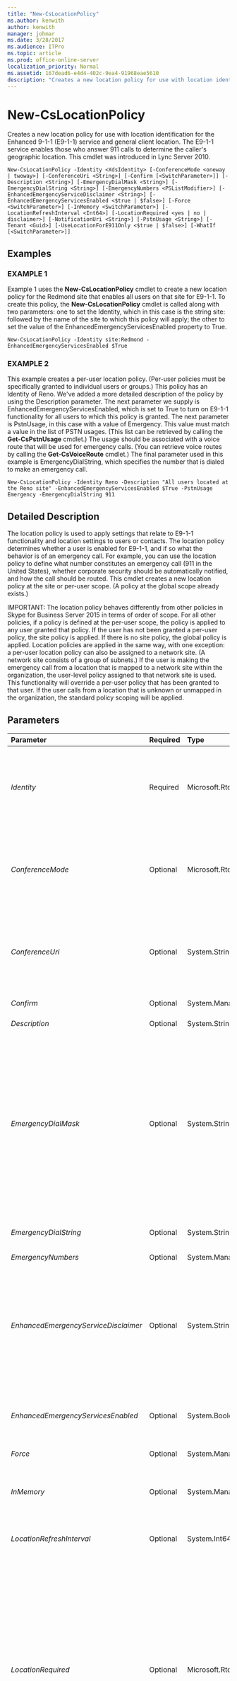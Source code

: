 ```yaml
---
title: "New-CsLocationPolicy"
ms.author: kenwith
author: kenwith
manager: johmar
ms.date: 3/28/2017
ms.audience: ITPro
ms.topic: article
ms.prod: office-online-server
localization_priority: Normal
ms.assetid: 167dead6-e4d4-402c-9ea4-91968eae5610
description: "Creates a new location policy for use with location identification for the Enhanced 9-1-1 (E9-1-1) service and general client location. The E9-1-1 service enables those who answer 911 calls to determine the caller's geographic location. This cmdlet was introduced in Lync Server 2010."
---
```


# New-CsLocationPolicy
 
Creates a new location policy for use with location identification for the Enhanced 9-1-1 (E9-1-1) service and general client location. The E9-1-1 service enables those who answer 911 calls to determine the caller's geographic location. This cmdlet was introduced in Lync Server 2010.
  
```
New-CsLocationPolicy -Identity <XdsIdentity> [-ConferenceMode <oneway | twoway>] [-ConferenceUri <String>] [-Confirm [<SwitchParameter>]] [-Description <String>] [-EmergencyDialMask <String>] [-EmergencyDialString <String>] [-EmergencyNumbers <PSListModifier>] [-EnhancedEmergencyServiceDisclaimer <String>] [-EnhancedEmergencyServicesEnabled <$true | $false>] [-Force <SwitchParameter>] [-InMemory <SwitchParameter>] [-LocationRefreshInterval <Int64>] [-LocationRequired <yes | no | disclaimer>] [-NotificationUri <String>] [-PstnUsage <String>] [-Tenant <Guid>] [-UseLocationForE911Only <$true | $false>] [-WhatIf [<SwitchParameter>]]

```

## Examples

### EXAMPLE 1

Example 1 uses the **New-CsLocationPolicy** cmdlet to create a new location policy for the Redmond site that enables all users on that site for E9-1-1. To create this policy, the **New-CsLocationPolicy** cmdlet is called along with two parameters: one to set the Identity, which in this case is the string site: followed by the name of the site to which this policy will apply; the other to set the value of the EnhancedEmergencyServicesEnabled property to True.
  
```
New-CsLocationPolicy -Identity site:Redmond -EnhancedEmergencyServicesEnabled $True
```

### EXAMPLE 2

This example creates a per-user location policy. (Per-user policies must be specifically granted to individual users or groups.) This policy has an Identity of Reno. We've added a more detailed description of the policy by using the Description parameter. The next parameter we supply is EnhancedEmergencyServicesEnabled, which is set to True to turn on E9-1-1 functionality for all users to which this policy is granted. The next parameter is PstnUsage, in this case with a value of Emergency. This value must match a value in the list of PSTN usages. (This list can be retrieved by calling the **Get-CsPstnUsage** cmdlet.) The usage should be associated with a voice route that will be used for emergency calls. (You can retrieve voice routes by calling the **Get-CsVoiceRoute** cmdlet.) The final parameter used in this example is EmergencyDialString, which specifies the number that is dialed to make an emergency call.
  
```
New-CsLocationPolicy -Identity Reno -Description "All users located at the Reno site" -EnhancedEmergencyServicesEnabled $True -PstnUsage Emergency -EmergencyDialString 911
```

## Detailed Description

The location policy is used to apply settings that relate to E9-1-1 functionality and location settings to users or contacts. The location policy determines whether a user is enabled for E9-1-1, and if so what the behavior is of an emergency call. For example, you can use the location policy to define what number constitutes an emergency call (911 in the United States), whether corporate security should be automatically notified, and how the call should be routed. This cmdlet creates a new location policy at the site or per-user scope. (A policy at the global scope already exists.)
  
IMPORTANT: The location policy behaves differently from other policies in Skype for Business Server 2015 in terms of order of scope. For all other policies, if a policy is defined at the per-user scope, the policy is applied to any user granted that policy. If the user has not been granted a per-user policy, the site policy is applied. If there is no site policy, the global policy is applied. Location policies are applied in the same way, with one exception: a per-user location policy can also be assigned to a network site. (A network site consists of a group of subnets.) If the user is making the emergency call from a location that is mapped to a network site within the organization, the user-level policy assigned to that network site is used. This functionality will override a per-user policy that has been granted to that user. If the user calls from a location that is unknown or unmapped in the organization, the standard policy scoping will be applied.
  
## Parameters

|**Parameter**|**Required**|**Type**|**Description**|
|:-----|:-----|:-----|:-----|
| _Identity_ <br/> |Required  <br/> |Microsoft.Rtc.Management.Xds.XdsIdentity  <br/> |A unique identifier for the location policy. This cmdlet can be used to create policies at the site or per-user scope. (A global policy exists by default and cannot be removed.) For a policy created at the site scope, this value must be in the form site:\<site name\>, where site name is the name of a site defined in the Skype for Business Server 2015 deployment. For example, site:Redmond. A policy created at the per-user scope can be assigned any string value, such as Reno.  <br/> |
| _ConferenceMode_ <br/> |Optional  <br/> |Microsoft.Rtc.Management.WritableConfig.Policy.Location.ConferenceModeEnum  <br/> |If a value is specified for the ConferenceUri parameter, the ConferenceMode parameter determines whether a third party can participate in the call or can only listen in. Available values are:  <br/> Oneway: Third party can only listen to the conversation between the caller and the Public Safety Answering Point (PSAP) operator.  <br/> Twoway: Third party can listen in and participate in the call between the caller and the PSAP operator.  <br/> |
| _ConferenceUri_ <br/> |Optional  <br/> |System.String  <br/> |The SIP Uniform Resource Identifier (URI), in this case the telephone number, of a third party that will be conferenced in to any emergency calls that are made. For example, the company security office could receive a call when an emergency call is made and listen in or participate in that call (depending on the value of the ConferenceMode property).  <br/> The string must be from 1 to 256 characters in length and must begin with the prefix sip:.  <br/> |
| _Confirm_ <br/> |Optional  <br/> |System.Management.Automation.SwitchParameter  <br/> |Prompts you for confirmation before executing the command.  <br/> |
| _Description_ <br/> |Optional  <br/> |System.String  <br/> |A detailed description of this location. For example, "Reno corporate users".  <br/> |
| _EmergencyDialMask_ <br/> |Optional  <br/> |System.String  <br/> |A number that is dialed that will be translated into the value of the EmergencyDialString property. For example, if EmergencyDialMask has a value of "212" and EmergencyDialString has a value of "911", if a user dials 212 the call will be made to 911. This allows for alternate emergency numbers to be dialed and still have the call reach emergency services (for example, if someone from a country/region with a different emergency number attempts to dial that country/region's number rather than the number for the country/region they're currently in). You can define multiple emergency dial masks by separating the values with semicolons. For example,  `-EmergencyDialMask "212;414"`.  <br/> IMPORTANT. Ensure that the specified dial mask value is not the same as a number in a call park orbit range. Call park routing will take precedence over emergency dial string conversion. To see the existing call park orbit ranges, call the **Get-CsCallParkOrbit** cmdlet. <br/> Maximum length of the string is 100 characters. Each character must be a digit 0 through 9.  <br/> |
| _EmergencyDialString_ <br/> |Optional  <br/> |System.String  <br/> |The number that is dialed to reach emergency services. In the United States this value is 911.  <br/> The string must be made of the digits 0 through 9 and can be from 1 to 10 digits in length.  <br/> |
| _EmergencyNumbers_ <br/> |Optional  <br/> |System.Management.Automation.PSListModifier  <br/> |PARAMVALUE: PSListModifier  <br/> |
| _EnhancedEmergencyServiceDisclaimer_ <br/> |Optional  <br/> |System.String  <br/> |Text value containing information that will be displayed to users who are connected from locations that cannot be resolved by the location mapping (wiremap) who choose not to enter their location manually. To remove a service disclaimer from a location policy set this property to a null value:  <br/>  `-EnhancedEmergencyServiceDisclaimer $Null` <br/> Location policies, and the EnhancedEmergencyServiceDisclaimer property, should be used in Skype for Business Server 2015 to set disclaimers for the E9-1-1 service. By using location policies to set these disclaimers, you can create different disclaimers for different locales or different sets of users.  <br/> |
| _EnhancedEmergencyServicesEnabled_ <br/> |Optional  <br/> |System.Boolean  <br/> |Specifies whether the users associated with this policy are enabled for E9-1-1. Set the value to True to enable E9-1-1 so Skype for Business Server 2015 clients will retrieve location information on registration and include that information when an emergency call is made.  <br/> Default Value: False  <br/> |
| _Force_ <br/> |Optional  <br/> |System.Management.Automation.SwitchParameter  <br/> |Suppresses any confirmation prompts that would otherwise be displayed before making changes.  <br/> |
| _InMemory_ <br/> |Optional  <br/> |System.Management.Automation.SwitchParameter  <br/> |Creates an object reference without actually committing the object as a permanent change. If you assign the output of this cmdlet called with this parameter to a variable, you can make changes to the properties of the object reference and then commit those changes by calling this cmdlet's matching **Set-\<cmdlet\>**. <br/> |
| _LocationRefreshInterval_ <br/> |Optional  <br/> |System.Int64  <br/> |Specifies the amount of time (in hours) between client requests for Location Information service location update. The LocationRefreshInterval can be set to any value between 1 and 12; the default value is 4.  <br/> |
| _LocationRequired_ <br/> |Optional  <br/> |Microsoft.Rtc.Management.WritableConfig.Policy.Location.LocationRequiredEnum  <br/> |If the client was unable to retrieve a location from the location configuration database, the user can be prompted to manually enter a location. This parameter accepts the following values:  <br/> - no: The user will not be prompted for a location. When a call is made with no location information, the Emergency Service Provider will answer the call and ask for a location.  <br/> - yes: The user will be prompted to input location information when the client registers at a new location. The user can dismiss the prompt without entering any information. If information is entered, a call made to 911 will first be answered by the Emergency Service Provider to verify the location before being routed to the PSAP operator (the 911 operator).  <br/> - disclaimer: This option is the same as yes except that if the user dismisses the prompt disclaimer text will be displayed that can alert the user to the consequences of declining to enter location information. (The disclaimer text must be set by calling the **Set-CsEnhancedEmergencyServiceDisclaimer** cmdlet.) <br/> This value is ignored if EnhancedEmergencyServicesEnabled is set to False (the default). Users will not be prompted for location information.  <br/> |
| _NotificationUri_ <br/> |Optional  <br/> |System.String  <br/> |One or more SIP URIs to be notified when an emergency call is made. For example, the company security office could be notified through an instant message whenever an emergency call is made. If the caller's location is available that location will be included in the notification.  <br/> Multiple SIP URIs can be included as a comma-separated list. For example,  `-NotificationUri sip:security@litwareinc.com,sip:kmyer@litwareinc.com`. Note that distribution lists can be configured as a notification URI.  <br/> The string must be from 1 to 256 characters in length and must begin with the prefix sip:.  <br/> |
| _PstnUsage_ <br/> |Optional  <br/> |System.String  <br/> |The public switched telephone network (PSTN) usage that will be used to determine which voice route will be used to route emergency calls from clients using this profile. The route associated with this usage should point to a SIP trunk dedicated to emergency calls.  <br/> The usage must already exist in the global list of PSTN usages. Call the **Get-CsPstnUsage** cmdlet to retrieve a list of usages. To create a new usage, call the **Set-CsPstnUsage** cmdlet. <br/> |
| _Tenant_ <br/> |Optional  <br/> |System.Guid  <br/> |Globally unique identifier (GUID) of the Skype for Business Online tenant account for whom the new location policy is being created. For example:  <br/>  `-Tenant "38aad667-af54-4397-aaa7-e94c79ec2308"` <br/> You can return the tenant ID for each of your Skype for Business Online tenants by running this command:  <br/>  `Get-CsTenant | Select-Object DisplayName, TenantID` <br/> |
| _UseLocationForE911Only_ <br/> |Optional  <br/> |System.Boolean  <br/> |Location information can be used by the Skype for Business Server 2015 client for various reasons (such as notifying teammates of current location). Set this value to True to ensure location information is available only for use with an emergency call.  <br/> |
| _WhatIf_ <br/> |Optional  <br/> |System.Management.Automation.SwitchParameter  <br/> |Describes what would happen if you executed the command without actually executing the command.  <br/> |
| _BypassDualWrite_ <br/> |Optional  <br/> |System.Boolean  <br/> |PARAMVALUE: $true | $false  <br/> |
   
## Input Types

None.
  
## Return Types

Creates an object of type Microsoft.Rtc.Management.WritableConfig.Policy.Location.LocationPolicy.
  
## See also

#### 

[Remove-CsLocationPolicy](remove-cslocationpolicy.md)
  
[Set-CsLocationPolicy](set-cslocationpolicy.md)
  
[Get-CsLocationPolicy](get-cslocationpolicy.md)
  
[Grant-CsLocationPolicy](grant-cslocationpolicy.md)
  
[Test-CsLocationPolicy](test-cslocationpolicy.md)
  
[Get-CsPstnUsage](get-cspstnusage.md)
  
[Get-CsVoiceRoute](get-csvoiceroute.md)


